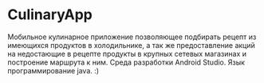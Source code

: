 # CulinaryApp
Мобильное кулинарное приложение позволяющее подбирать рецепт из имеющихся продуктов в холодильнике, а так же предоставление акций на недостающие в рецепте продукты в крупных сетевых магазинах и построение маршрута к ним. Среда разработки Android Studio. Язык программирование java.
:)
